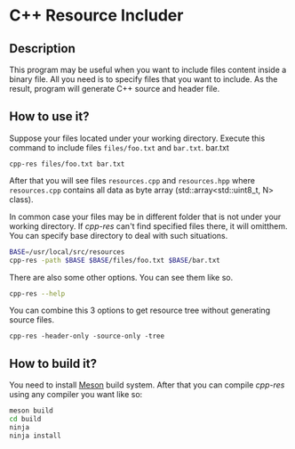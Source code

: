 C++ Resource Includer
=================================

Description
---------------------------------

This program may be useful when you want to include
files content inside a binary file. All you need is to
specify files that you want to include. As the result,
program will generate C++ source and header file.

How to use it?
---------------------------------

Suppose your files located under your working
directory. Execute this command to include files
`files/foo.txt` and `bar.txt`.
bar.txt
```
cpp-res files/foo.txt bar.txt
```
After that you will see files `resources.cpp` and 
`resources.hpp` where `resources.cpp` contains all
data as byte array (std::array<std::uint8_t, N> class).

In common case your files may be in different folder
that is not under your working directory. If *cpp-res*
can't find specified files there, it will omitthem.
You can specify base directory to deal with such 
situations.
```sh
BASE=/usr/local/src/resources
cpp-res -path $BASE $BASE/files/foo.txt $BASE/bar.txt
```

There are also some other options. You can see them
like so.
```sh
cpp-res --help
```

You can combine this 3 options to get resource tree
without generating source files.
```
cpp-res -header-only -source-only -tree
```

How to build it?
---------------------------------

You need to install [Meson](https://mesonbuild.com)
build system. After that you can compile *cpp-res*
using any compiler you want like so:
```sh
meson build
cd build
ninja
ninja install
```
